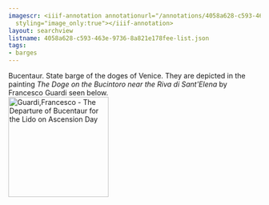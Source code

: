 ```yaml
---
imagescr: <iiif-annotation annotationurl="/annotations/4058a628-c593-463e-9736-8a821e178fee-7.json"
  styling="image_only:true"></iiif-annotation>
layout: searchview
listname: 4058a628-c593-463e-9736-8a821e178fee-list.json
tags:
- barges
---
```

Bucentaur. State barge of the doges of Venice. They are depicted in the painting <i>The Doge on the Bucintoro near the Riva di Sant'Elena</i> by Francesco Guardi seen below. 
<br><a title="Francesco Guardi
 [Public domain], via Wikimedia Commons" href="https://commons.wikimedia.org/wiki/File:Guardi,Francesco_-_The_Departure_of_Bucentaur_for_the_Lido_on_Ascension_Day.jpg"><img width="200" alt="Guardi,Francesco - The Departure of Bucentaur for the Lido on Ascension Day" src="https://upload.wikimedia.org/wikipedia/commons/thumb/a/a6/Guardi%2CFrancesco_-_The_Departure_of_Bucentaur_for_the_Lido_on_Ascension_Day.jpg/512px-Guardi%2CFrancesco_-_The_Departure_of_Bucentaur_for_the_Lido_on_Ascension_Day.jpg"></a>